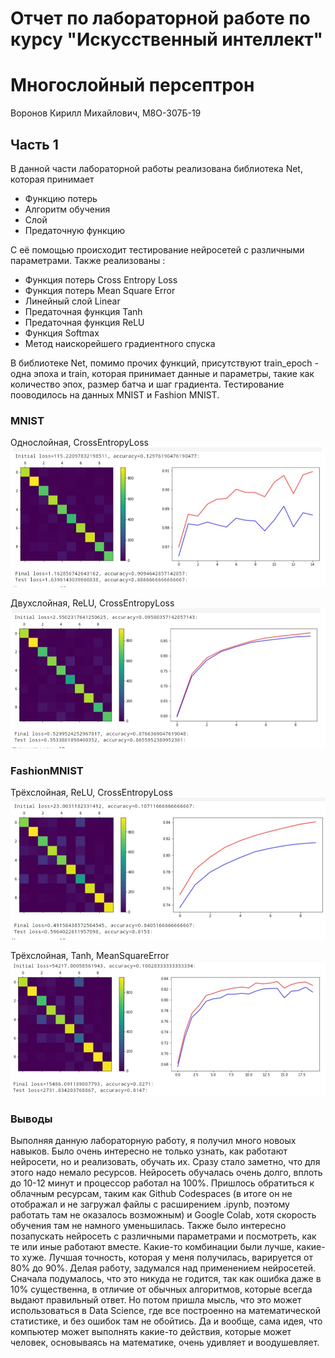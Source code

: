 # Отчет по лабораторной работе по курсу "Искусственный интеллект"
# Многослойный персептрон

Воронов Кирилл Михайлович, М8О-307Б-19

## Часть 1

В данной части лабораторной работы реализована библиотека Net, которая принимает
- Функцию потерь
- Алгоритм обучения
- Слой
- Предаточную функцию

С её помощью происходит тестирование нейросетей с различными параметрами. Также реализованы :
- Функция потерь Cross Entropy Loss
- Функция потерь Mean Square Error
- Линейный слой Linear 
- Предаточная функция Tanh
- Предаточная функция ReLU
- Функция Softmax
- Метод наискорейшего градиентного спуска

В библиотеке Net, помимо прочих функций, присутствуют train_epoch - одна эпоха и train, которая принимает данные и параметры, такие как количество эпох, размер батча и шаг градиента. Тестирование пооводилось на данных MNIST и Fashion MNIST.

### MNIST

Однослойная, CrossEntropyLoss
![1](images/1.jpg)


Двухслойная, ReLU, CrossEntropyLoss
![2](images/2.jpg)



### FashionMNIST

Трёхслойная, ReLU, CrossEntropyLoss
![3](images/3.jpg)

Трёхслойная, Tanh, MeanSquareError
![4](images/4.jpg)


### Выводы
Выполняя данную лабораторную работу, я получил много новоых навыков. Было очень интересно не только узнать, как работают нейросети, но и реализовать, обучать их. Сразу стало заметно, что для этого надо немало ресурсов. Нейросеть обучалась очень долго, вплоть до 10-12 минут и процессор работал на 100%. Пришлось обратиться к облачным ресурсам, таким как Github Codespaces (в итоге он не отображал и не загружал файлы с расширением .ipynb, поэтому работать там не оказалось возможным) и Google Colab, хотя скорость обучения там не намного уменьшилась. Также было интересно позапускать нейросеть с различными параметрами и посмотреть, как те или иные работают вместе. Какие-то комбинации были лучше, какие-то хуже. Лучшая точность, которая у меня получилась, варируется от 80% до 90%. Делая работу, задумался над применением нейросетей. Сначала подумалось, что это никуда не годится, так как ошибка даже в 10% существенна, в отличие от обычных алгоритмов, которые всегда выдают правильный ответ. Но потом пришла мысль, что это может использоваться в Data Science, где все построенно на математической статистике, и без ошибок там не обойтись. Да и вообще, сама идея, что компьютер может выполнять какие-то действия, которые может человек, основываясь на математике, очень удивляет и воодушевляет.




